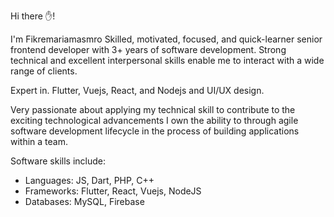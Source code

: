 Hi there ✋!

I'm Fikremariamasmro Skilled, motivated, focused, and quick-learner senior frontend developer with 3+ years of software development. Strong technical and excellent interpersonal skills enable me to interact with a wide range of clients. 

Expert in. Flutter, Vuejs, React, and Nodejs and  UI/UX design.

Very passionate about applying my technical skill to contribute to the exciting technological advancements I own the ability to through agile software development lifecycle in the process of building applications within a team.

Software skills include:
 - Languages: JS, Dart, PHP, C++
 - Frameworks: Flutter, React, Vuejs, NodeJS
 - Databases: MySQL, Firebase
